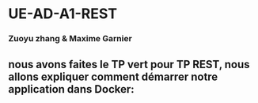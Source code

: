 # UE-AD-A1-REST

### Zuoyu zhang & Maxime Garnier

## nous avons faites le TP vert pour TP REST, nous allons expliquer comment démarrer notre application dans Docker:
